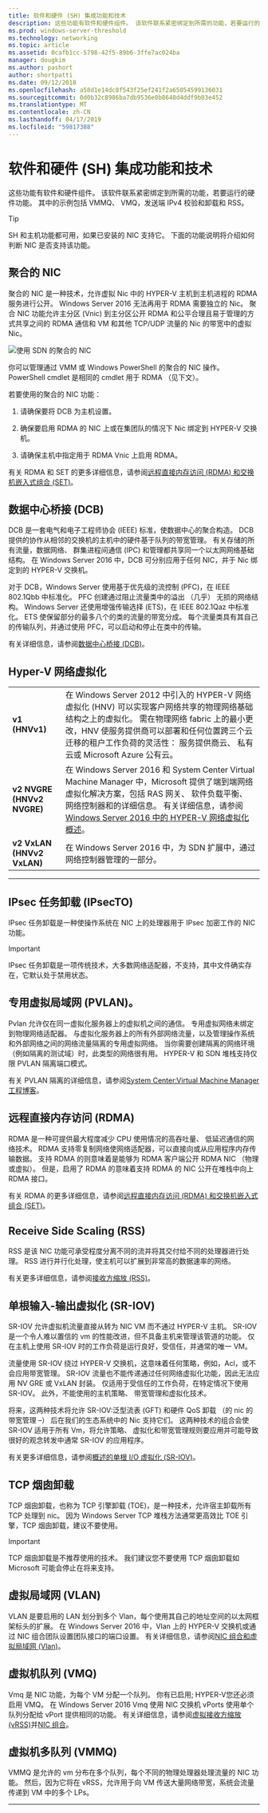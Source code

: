 ```yaml
---
title: 软件和硬件 (SH) 集成功能和技术
description: 这些功能有软件和硬件组件。 该软件联系紧密绑定到所需的功能，若要运行的硬件功能。 其中的示例包括 VMMQ、 VMQ，发送端 IPv4 校验和卸载和 RSS。
ms.prod: windows-server-threshold
ms.technology: networking
ms.topic: article
ms.assetid: 0cafb1cc-5798-42f5-89b6-3ffe7ac024ba
manager: dougkim
ms.author: pashort
author: shortpatti
ms.date: 09/12/2018
ms.openlocfilehash: a58d1e14dc8f543f25ef241f2a65054599136031
ms.sourcegitcommit: 0d0b32c8986ba7db9536e0b8648d4ddf9b03e452
ms.translationtype: MT
ms.contentlocale: zh-CN
ms.lasthandoff: 04/17/2019
ms.locfileid: "59817388"
---
```

# <a name="software-and-hardware-sh-integrated-features-and-technologies"></a>软件和硬件 (SH) 集成功能和技术

这些功能有软件和硬件组件。 该软件联系紧密绑定到所需的功能，若要运行的硬件功能。 其中的示例包括 VMMQ、 VMQ，发送端 IPv4 校验和卸载和 RSS。

>[!TIP]
>SH 和主机功能都可用，如果已安装的 NIC 支持它。 下面的功能说明将介绍如何判断 NIC 是否支持该功能。

## <a name="converged-nic"></a>聚合的 NIC 

聚合的 NIC 是一种技术，允许虚拟 Nic 中的 HYPER-V 主机到主机进程的 RDMA 服务进行公开。 Windows Server 2016 无法再用于 RDMA 需要独立的 Nic。 聚合 NIC 功能允许主分区 (Vnic) 到主分区公开 RDMA 和公平合理且易于管理的方式共享之间的 RDMA 通信和 VM 和其他 TCP/UDP 流量的 Nic 的带宽中的虚拟 Nic。

![使用 SDN 的聚合的 NIC](../../media/Converged-NIC/conv-nic-sdn.png)

你可以管理通过 VMM 或 Windows PowerShell 的聚合的 NIC 操作。 PowerShell cmdlet 是相同的 cmdlet 用于 RDMA （见下文）。

若要使用的聚合的 NIC 功能：

1.  请确保要将 DCB 为主机设置。

2.  确保要启用 RDMA 的 NIC 上或在集团队的情况下 Nic 绑定到 HYPER-V 交换机。 

3.  请确保主机中指定用于 RDMA Vnic 上启用 RDMA。 

有关 RDMA 和 SET 的更多详细信息，请参阅[远程直接内存访问 (RDMA) 和交换机嵌入式组合 (SET)](https://docs.microsoft.com/windows-server/virtualization/hyper-v-virtual-switch/rdma-and-switch-embedded-teaming)。

## <a name="data-center-bridging-dcb"></a>数据中心桥接 (DCB) 

DCB 是一套电气和电子工程师协会 (IEEE) 标准，使数据中心的聚合构造。 DCB 提供的协作从相邻的交换机的主机中的硬件基于队列的带宽管理。 有关存储的所有流量，数据网络、 群集进程间通信 (IPC) 和管理都共享同一个以太网网络基础结构。 在 Windows Server 2016 中，DCB 可分别应用于任何 NIC，并于 Nic 绑定到的 HYPER-V 交换机。

对于 DCB，Windows Server 使用基于优先级的流控制 (PFC)，在 IEEE 802.1Qbb 中标准化。 PFC 创建通过阻止流量类中的溢出 （几乎） 无损的网络结构。 Windows Server 还使用增强传输选择 (ETS)，在 IEEE 802.1Qaz 中标准化。 ETS 使保留部分的最多八个的类的流量的带宽分成。 每个流量类具有其自己的传输队列，并通过使用 PFC，可以启动和停止在类中的传输。

有关详细信息，请参阅[数据中心桥接 (DCB)](https://docs.microsoft.com/windows-server/networking/technologies/dcb/dcb-top)。

## <a name="hyper-v-network-virtualization"></a>Hyper-V 网络虚拟化

| | |
|---|---|
| **v1 (HNVv1)**             | 在 Windows Server 2012 中引入的 HYPER-V 网络虚拟化 (HNV) 可以实现客户网络共享的物理网络基础结构之上的虚拟化。 需在物理网络 fabric 上的最小更改，HNV 使服务提供商可以部署和任何位置跨三个云迁移的租户工作负荷的灵活性： 服务提供商云、 私有云或 Microsoft Azure 公有云。                                         |
| **v2 NVGRE (HNVv2 NVGRE)** | 在 Windows Server 2016 和 System Center Virtual Machine Manager 中，Microsoft 提供了端到端网络虚拟化解决方案，包括 RAS 网关、 软件负载平衡、 网络控制器和的详细信息。 有关详细信息，请参阅[Windows Server 2016 中的 HYPER-V 网络虚拟化概述](https://technet.microsoft.com/windows-server-docs/networking/sdn/technologies/hyper-v-network-virtualization/hyperv-network-virtualization-overview-windows-server)。 |
| **v2 VxLAN (HNVv2 VxLAN)** | 在 Windows Server 2016 中，为 SDN 扩展中，通过网络控制器管理的一部分。    |
---

## <a name="ipsec-task-offload-ipsecto"></a>IPsec 任务卸载 (IPsecTO) 

IPsec 任务卸载是一种使操作系统在 NIC 上的处理器用于 IPsec 加密工作的 NIC 功能。

>[!IMPORTANT] 
>IPsec 任务卸载是一项传统技术，大多数网络适配器，不支持，其中文件确实存在，它默认处于禁用状态。

## <a name="private-virtual-local-area-network-pvlan"></a>专用虚拟局域网 (PVLAN)。 

Pvlan 允许仅在同一虚拟化服务器上的虚拟机之间的通信。 专用虚拟网络未绑定到物理网络适配器。 与虚拟化服务器上的所有外部网络流量，以及管理操作系统和外部网络之间的网络流量隔离的专用虚拟网络。 当你需要创建隔离的网络环境（例如隔离的测试域）时，此类型的网络很有用。 HYPER-V 和 SDN 堆栈支持仅限 PVLAN 隔离端口模式。

有关 PVLAN 隔离的详细信息，请参阅[System Center:Virtual Machine Manager 工程博客](https://blogs.technet.microsoft.com/scvmm/2013/06/04/logical-networks-part-iv-pvlan-isolation/)。

## <a name="remote-direct-memory-access-rdma"></a>远程直接内存访问 (RDMA) 

RDMA 是一种可提供最大程度减少 CPU 使用情况的高吞吐量、 低延迟通信的网络技术。 RDMA 支持零复制网络使网络适配器，可以直接向或从应用程序内存传输数据。 支持 RDMA 的则意味着是能够为 RDMA 客户端公开 RDMA NIC （物理或虚拟）。 但是，启用了 RDMA 的意味着支持 RDMA 的 NIC 公开在堆栈中向上 RDMA 接口。

有关 RDMA 的更多详细信息，请参阅[远程直接内存访问 (RDMA) 和交换机嵌入式组合 (SET)](https://docs.microsoft.com/windows-server/virtualization/hyper-v-virtual-switch/rdma-and-switch-embedded-teaming)。

## <a name="receive-side-scaling-rss"></a>Receive Side Scaling (RSS) 

RSS 是该 NIC 功能可承受程度分离不同的流并将其交付给不同的处理器进行处理。 RSS 进行并行化处理，使主机可以扩展到非常高的数据速率的网络。 

有关更多详细信息，请参阅[接收方缩放 (RSS)](https://docs.microsoft.com/windows-hardware/drivers/network/introduction-to-receive-side-scaling)。

## <a name="single-root-input-output-virtualization-sr-iov"></a>单根输入-输出虚拟化 (SR-IOV) 

SR-IOV 允许虚拟机流量直接从转为 NIC VM 而不通过 HYPER-V 主机。 SR-IOV 是一个令人难以置信的 vm 的性能改进，但不具备主机来管理该管道的功能。 仅在主机上使用 SR-IOV 时的工作负荷是运行良好，受信任，并通常的唯一 VM。

流量使用 SR-IOV 绕过 HYPER-V 交换机，这意味着任何策略，例如，Acl，或不会应用带宽管理。 SR-IOV 流量也不能传递通过任何网络虚拟化功能，因此无法应用 NV GRE 或 VxLAN 封装。 仅适用于受信任的工作负荷，在特定情况下使用 SR-IOV。 此外，不能使用的主机策略、 带宽管理和虚拟化技术。

将来，这两种技术将允许 SR-IOV:泛型流表 (GFT) 和硬件 QoS 卸载 （的 nic 的带宽管理 –） 后在我们的生态系统中的 Nic 支持它们。 这两种技术的组合会使 SR-IOV 适用于所有 Vm，将允许策略、 虚拟化和带宽管理规则要应用并可能导致很好的观念转发中通常 SR-IOV 的应用程序。

有关更多详细信息，请参阅[概述的单根 I/O 虚拟化 (SR-IOV)](https://docs.microsoft.com/windows-hardware/drivers/network/overview-of-single-root-i-o-virtualization--sr-iov-)。

## <a name="tcp-chimney-offload"></a>TCP 烟囱卸载

TCP 烟囱卸载，也称为 TCP 引擎卸载 (TOE)，是一种技术，允许宿主卸载所有 TCP 处理到 nic。 因为 Windows Server TCP 堆栈方法通常更高效比 TOE 引擎，TCP 烟囱卸载，建议不要使用。

>[!IMPORTANT]
>TCP 烟囱卸载是不推荐使用的技术。 我们建议您不要使用 TCP 烟囱卸载如 Microsoft 可能会停止在将来支持。

## <a name="virtual-local-area-network-vlan"></a>虚拟局域网 (VLAN) 

VLAN 是要启用的 LAN 划分到多个 Vlan，每个使用其自己的地址空间的以太网框架标头的扩展。 在 Windows Server 2016 中，Vlan 上的 HYPER-V 交换机或通过 NIC 组合团队设置团队接口的端口设置。 有关详细信息，请参阅[NIC 组合和虚拟局域网 (Vlan)](https://docs.microsoft.com/windows-server/networking/technologies/nic-teaming/nict-and-vlans)。

## <a name="virtual-machine-queue-vmq"></a>虚拟机队列 (VMQ) 

Vmq 是 NIC 功能，为每个 VM 分配一个队列。 你有已启用; HYPER-V您还必须启用 VMQ。 在 Windows Server 2016 Vmq 使用 NIC 交换机 vPorts 使用单个队列分配给 vPort 提供相同的功能。 有关详细信息，请参阅[虚拟接收方缩放 (vRSS)](https://docs.microsoft.com/windows-server/networking/technologies/vrss/vrss-top)并[NIC 组合](https://docs.microsoft.com/windows-server/networking/technologies/nic-teaming/nic-teaming)。

## <a name="virtual-machine-multi-queue-vmmq"></a>虚拟机多队列 (VMMQ) 

VMMQ 是允许的 vm 分布在多个队列，每个不同的物理处理器处理流量的 NIC 功能。 然后，因为它将在 vRSS，允许用于向 VM 传送大量网络带宽，系统会流量传递到 VM 中的多个 LPs。

---
